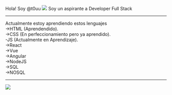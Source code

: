 Hola! Soy @t0uu
<img src="https://images.pexels.com/photos/301614/pexels-photo-301614.jpeg?cs=srgb&dl=pexels-pixabay-301614.jpg&fm=jpg"/>
Soy un aspirante a Developer Full Stack
<hr style="color: red;">
Actualmente estoy aprendiendo estos lenguajes<br/>
->HTML (Aprendendido).<br/>
->CSS (En perfeccionamiento pero ya aprendido).<br/>
-JS (Actualmente en Aprendizaje).<br/>
<!--En lista de Aprendizaje a futuro-->
->React<br/>
->Vue<br/>
->Angular<br/>
->NodeJS<br/>
->SQL<br/>
->NOSQL<br/>
<hr>
<img src="https://github-readme-stats.vercel.app/api?username=t0uu&show_icons=true&theme=dark"/>
<!--Futuro Perfil Developer Full Stack-->
